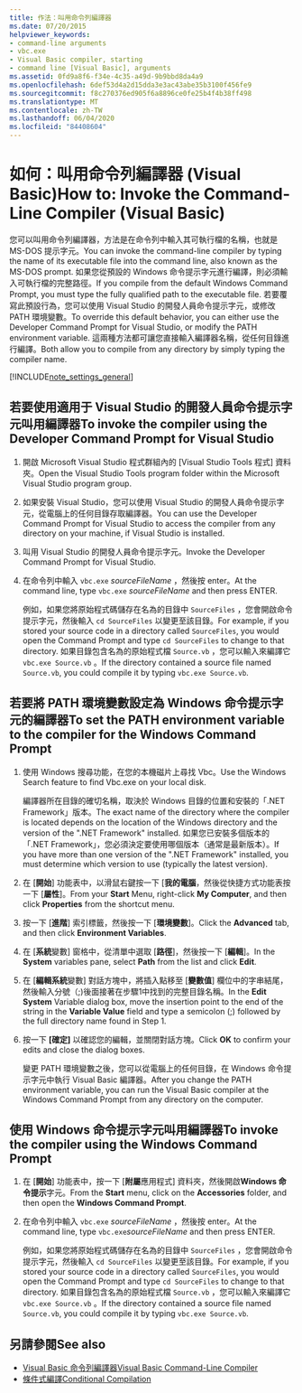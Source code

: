 ```yaml
---
title: 作法：叫用命令列編譯器
ms.date: 07/20/2015
helpviewer_keywords:
- command-line arguments
- vbc.exe
- Visual Basic compiler, starting
- command line [Visual Basic], arguments
ms.assetid: 0fd9a8f6-f34e-4c35-a49d-9b9bbd8da4a9
ms.openlocfilehash: 6def53d4a2d15dda3e3ac43abe35b3100f456fe9
ms.sourcegitcommit: f8c270376ed905f6a8896ce0fe25b4f4b38ff498
ms.translationtype: MT
ms.contentlocale: zh-TW
ms.lasthandoff: 06/04/2020
ms.locfileid: "84408604"
---
```

# <a name="how-to-invoke-the-command-line-compiler-visual-basic"></a><span data-ttu-id="91712-102">如何：叫用命令列編譯器 (Visual Basic)</span><span class="sxs-lookup"><span data-stu-id="91712-102">How to: Invoke the Command-Line Compiler (Visual Basic)</span></span>

<span data-ttu-id="91712-103">您可以叫用命令列編譯器，方法是在命令列中輸入其可執行檔的名稱，也就是 MS-DOS 提示字元。</span><span class="sxs-lookup"><span data-stu-id="91712-103">You can invoke the command-line compiler by typing the name of its executable file into the command line, also known as the MS-DOS prompt.</span></span> <span data-ttu-id="91712-104">如果您從預設的 Windows 命令提示字元進行編譯，則必須輸入可執行檔的完整路徑。</span><span class="sxs-lookup"><span data-stu-id="91712-104">If you compile from the default Windows Command Prompt, you must type the fully qualified path to the executable file.</span></span> <span data-ttu-id="91712-105">若要覆寫此預設行為，您可以使用 Visual Studio 的開發人員命令提示字元，或修改 PATH 環境變數。</span><span class="sxs-lookup"><span data-stu-id="91712-105">To override this default behavior, you can either use the Developer Command Prompt for Visual Studio, or modify the PATH environment variable.</span></span> <span data-ttu-id="91712-106">這兩種方法都可讓您直接輸入編譯器名稱，從任何目錄進行編譯。</span><span class="sxs-lookup"><span data-stu-id="91712-106">Both allow you to compile from any directory by simply typing the compiler name.</span></span>

[!INCLUDE[note_settings_general](~/includes/note-settings-general-md.md)]

## <a name="to-invoke-the-compiler-using-the-developer-command-prompt-for-visual-studio"></a><span data-ttu-id="91712-107">若要使用適用于 Visual Studio 的開發人員命令提示字元叫用編譯器</span><span class="sxs-lookup"><span data-stu-id="91712-107">To invoke the compiler using the Developer Command Prompt for Visual Studio</span></span>

1. <span data-ttu-id="91712-108">開啟 Microsoft Visual Studio 程式群組內的 [Visual Studio Tools 程式] 資料夾。</span><span class="sxs-lookup"><span data-stu-id="91712-108">Open the Visual Studio Tools program folder within the Microsoft Visual Studio program group.</span></span>

2. <span data-ttu-id="91712-109">如果安裝 Visual Studio，您可以使用 Visual Studio 的開發人員命令提示字元，從電腦上的任何目錄存取編譯器。</span><span class="sxs-lookup"><span data-stu-id="91712-109">You can use the Developer Command Prompt for Visual Studio to access the compiler from any directory on your machine, if Visual Studio is installed.</span></span>

3. <span data-ttu-id="91712-110">叫用 Visual Studio 的開發人員命令提示字元。</span><span class="sxs-lookup"><span data-stu-id="91712-110">Invoke the Developer Command Prompt for Visual Studio.</span></span>

4. <span data-ttu-id="91712-111">在命令列中輸入 `vbc.exe` *sourceFileName* ，然後按 enter。</span><span class="sxs-lookup"><span data-stu-id="91712-111">At the command line, type `vbc.exe` *sourceFileName* and then press ENTER.</span></span>

    <span data-ttu-id="91712-112">例如，如果您將原始程式碼儲存在名為的目錄中 `SourceFiles` ，您會開啟命令提示字元，然後輸入 `cd SourceFiles` 以變更至該目錄。</span><span class="sxs-lookup"><span data-stu-id="91712-112">For example, if you stored your source code in a directory called `SourceFiles`, you would open the Command Prompt and type `cd SourceFiles` to change to that directory.</span></span> <span data-ttu-id="91712-113">如果目錄包含名為的原始程式檔 `Source.vb` ，您可以輸入來編譯它 `vbc.exe Source.vb` 。</span><span class="sxs-lookup"><span data-stu-id="91712-113">If the directory contained a source file named `Source.vb`, you could compile it by typing `vbc.exe Source.vb`.</span></span>

## <a name="to-set-the-path-environment-variable-to-the-compiler-for-the-windows-command-prompt"></a><span data-ttu-id="91712-114">若要將 PATH 環境變數設定為 Windows 命令提示字元的編譯器</span><span class="sxs-lookup"><span data-stu-id="91712-114">To set the PATH environment variable to the compiler for the Windows Command Prompt</span></span>

1. <span data-ttu-id="91712-115">使用 Windows 搜尋功能，在您的本機磁片上尋找 Vbc。</span><span class="sxs-lookup"><span data-stu-id="91712-115">Use the Windows Search feature to find Vbc.exe on your local disk.</span></span>

    <span data-ttu-id="91712-116">編譯器所在目錄的確切名稱，取決於 Windows 目錄的位置和安裝的「.NET Framework」版本。</span><span class="sxs-lookup"><span data-stu-id="91712-116">The exact name of the directory where the compiler is located depends on the location of the Windows directory and the version of the ".NET Framework" installed.</span></span> <span data-ttu-id="91712-117">如果您已安裝多個版本的「.NET Framework」，您必須決定要使用哪個版本（通常是最新版本）。</span><span class="sxs-lookup"><span data-stu-id="91712-117">If you have more than one version of the ".NET Framework" installed, you must determine which version to use (typically the latest version).</span></span>

2. <span data-ttu-id="91712-118">在 [**開始**] 功能表中，以滑鼠右鍵按一下 [**我的電腦**，然後從快捷方式功能表按一下 [**屬性**]。</span><span class="sxs-lookup"><span data-stu-id="91712-118">From your **Start** Menu, right-click **My Computer**, and then click **Properties** from the shortcut menu.</span></span>

3. <span data-ttu-id="91712-119">按一下 [**進階**] 索引標籤，然後按一下 [**環境變數**]。</span><span class="sxs-lookup"><span data-stu-id="91712-119">Click the **Advanced** tab, and then click **Environment Variables**.</span></span>

4. <span data-ttu-id="91712-120">在 [**系統**變數] 窗格中，從清單中選取 [**路徑**]，然後按一下 [**編輯**]。</span><span class="sxs-lookup"><span data-stu-id="91712-120">In the **System** variables pane, select **Path** from the list and click **Edit**.</span></span>

5. <span data-ttu-id="91712-121">在 [**編輯系統**變數] 對話方塊中，將插入點移至 [**變數值**] 欄位中的字串結尾，然後輸入分號（;)後面接著在步驟1中找到的完整目錄名稱。</span><span class="sxs-lookup"><span data-stu-id="91712-121">In the **Edit System** Variable dialog box, move the insertion point to the end of the string in the **Variable Value** field and type a semicolon (;) followed by the full directory name found in Step 1.</span></span>

6. <span data-ttu-id="91712-122">按一下 **[確定]** 以確認您的編輯，並關閉對話方塊。</span><span class="sxs-lookup"><span data-stu-id="91712-122">Click **OK** to confirm your edits and close the dialog boxes.</span></span>

     <span data-ttu-id="91712-123">變更 PATH 環境變數之後，您可以從電腦上的任何目錄，在 Windows 命令提示字元中執行 Visual Basic 編譯器。</span><span class="sxs-lookup"><span data-stu-id="91712-123">After you change the PATH environment variable, you can run the Visual Basic compiler at the Windows Command Prompt from any directory on the computer.</span></span>

## <a name="to-invoke-the-compiler-using-the-windows-command-prompt"></a><span data-ttu-id="91712-124">使用 Windows 命令提示字元叫用編譯器</span><span class="sxs-lookup"><span data-stu-id="91712-124">To invoke the compiler using the Windows Command Prompt</span></span>

1. <span data-ttu-id="91712-125">在 [**開始**] 功能表中，按一下 [**附屬**應用程式] 資料夾，然後開啟**Windows 命令提示**字元。</span><span class="sxs-lookup"><span data-stu-id="91712-125">From the **Start** menu, click on the **Accessories** folder, and then open the **Windows Command Prompt**.</span></span>

2. <span data-ttu-id="91712-126">在命令列中輸入 `vbc.exe` *sourceFileName* ，然後按 enter。</span><span class="sxs-lookup"><span data-stu-id="91712-126">At the command line, type `vbc.exe`*sourceFileName* and then press ENTER.</span></span>

     <span data-ttu-id="91712-127">例如，如果您將原始程式碼儲存在名為的目錄中 `SourceFiles` ，您會開啟命令提示字元，然後輸入 `cd SourceFiles` 以變更至該目錄。</span><span class="sxs-lookup"><span data-stu-id="91712-127">For example, if you stored your source code in a directory called `SourceFiles`, you would open the Command Prompt and type `cd SourceFiles` to change to that directory.</span></span> <span data-ttu-id="91712-128">如果目錄包含名為的原始程式檔 `Source.vb` ，您可以輸入來編譯它 `vbc.exe Source.vb` 。</span><span class="sxs-lookup"><span data-stu-id="91712-128">If the directory contained a source file named `Source.vb`, you could compile it by typing `vbc.exe Source.vb`.</span></span>

## <a name="see-also"></a><span data-ttu-id="91712-129">另請參閱</span><span class="sxs-lookup"><span data-stu-id="91712-129">See also</span></span>

- [<span data-ttu-id="91712-130">Visual Basic 命令列編譯器</span><span class="sxs-lookup"><span data-stu-id="91712-130">Visual Basic Command-Line Compiler</span></span>](index.md)
- [<span data-ttu-id="91712-131">條件式編譯</span><span class="sxs-lookup"><span data-stu-id="91712-131">Conditional Compilation</span></span>](../../programming-guide/program-structure/conditional-compilation.md)
